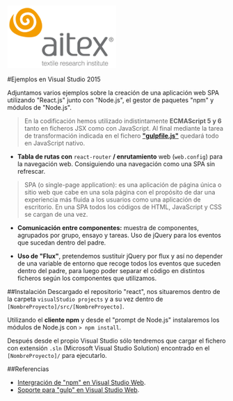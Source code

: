 ![logo_aitex.png](../../nodejs/images/logo_aitex_min.png "Logotipo de Aitex")

#Ejemplos en Visual Studio 2015

Adjuntamos varios ejemplos sobre la creación de una aplicación web SPA utilizando "React.js" junto con "Node.js", el gestor de paquetes "npm" y módulos de "Node.js".

> En la codificación hemos utilizado indistintamente **ECMAScript 5 y 6** tanto en ficheros JSX como con JavaScript. Al final mediante la tarea de transformación indicada en el fichero **["gulpfile.js"](../../npm/nodejs_packages/2_1_gulpfile.md)** quedará todo en JavaScript nativo.

+ **Tabla de rutas con** `react-router` **/ enrutamiento** web (`web.config`) para la navegación web. Consiguiendo una navegación como una SPA sin refrescar.  

> SPA (o single-page application): es una aplicación de página única o sitio web que cabe en una sola página con el propósito de dar una experiencia más fluida a los usuarios como una aplicación de escritorio. En una SPA todos los códigos de HTML, JavaScript y CSS se cargan de una vez.

+ **Comunicación entre componentes:** muestra de componentes, agrupados por grupo, ensayo y tareas. Uso de jQuery para los eventos que sucedan dentro del padre.  

+ **Uso de "Flux"**, pretendemos sustituir jQuery por flux y así no depender de una variable de entorno que recoge todos los eventos que suceden dentro del padre, para luego poder separar el código en distintos ficheros según los componentes que utilizamos.

##Instalación
Descargado el repositorio "react", nos situaremos dentro de la carpeta `visualStudio projects` y a su vez dentro de `[NombreProyecto]/src/[NombreProyecto]`.  

Utilizando el **cliente npm** y desde el "prompt de Node.js" instalaremos los módulos de Node.js con `> npm install`.  

Después desde el propio Visual Studio sólo tendremos que cargar el fichero con extensión `.sln` (Microsoft Visual Studio Solution) encontrado en el `[NombreProyecto]/` para ejecutarlo.

##Referencias
+ [Intergración de "npm" en Visual Studio Web](http://webtooling.visualstudio.com/package-managers/npm/).
+ [Soporte para "gulp" en Visual Studio Web](http://webtooling.visualstudio.com/task-runners/gulp/).